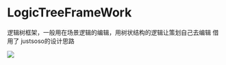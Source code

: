 # LogicTreeFrameWork
逻辑树框架，一般用在场景逻辑的编辑，用树状结构的逻辑让策划自己去编辑
借用了 justsoso的设计思路

![](https://github.com/Ribosome2/LogicTreeFrameWork/master/LogicTree.png,"Example") 
